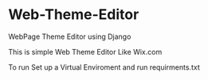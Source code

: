 # Web-Theme-Editor
WebPage Theme Editor using Django

This is simple Web Theme Editor Like Wix.com

To run
Set up a Virtual Enviroment
and run requirments.txt 
